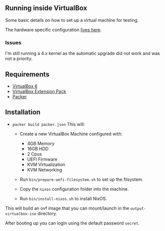 ## Running inside VirtualBox

Some basic details on how to set up a virtual machine for testing.

The hardware specific configuration [lives here](../nixos/machines/nixvm.nix).

### Issues

I'm still running a 4.x kernel as the automatic upgrade did not work and was not a priority.

## Requirements

* [VirtualBox 6](https://www.virtualbox.org/wiki/Downloads)
* [VirtualBox Extension Pack](https://www.virtualbox.org/wiki/Downloads)
* [Packer](https://www.packer.io/)

## Installation

* `packer build packer.json`
  This will:
    - Create a new VirtualBox Machine configured with:
      - 4GB Memory
      - 16GB HDD
      - 2 Cpus
      - UEFI Firmware
      - KVM Virtualization
      - KVM Networking

    - Run `bin/prepare-uefi-filesystem.sh` to set up the filsystem.
    - Copy the `nixos` configuration folder into the machine.
    - Run `bin/install-nixos.sh` to install NixOS.

This will build an ovf image that you can mount/launch in the `output-virtualbox-iso` directory.

After booting up you can login using the default password `secret`.
